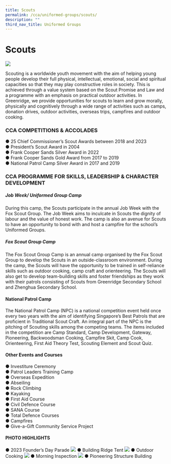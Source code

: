 ```yaml
---
title: Scouts
permalink: /cca/uniformed-groups/scouts/
description: ""
third_nav_title: Uniformed Groups
---
```

# **Scouts**

![](/images/SCOUTS2023/scouts-1.jpeg)

Scouting is a worldwide youth movement with the aim of helping young people develop their full physical, intellectual, emotional, social and spiritual capacities so that they may play constructive roles in society. This is achieved through a value system based on the Scout Promise and Law and a programme with an emphasis on practical outdoor activities. In Greenridge, we provide opportunities for scouts to learn and grow morally, physically and cognitively through a wide range of activities such as camps, donation drives, outdoor activities, overseas trips, campfires and outdoor cooking.

  
### **CCA COMPETITIONS &amp; ACCOLADES**
●	25 Chief Commissioner’s Scout Awards between 2018 and 2023<br>
●	President’s Scout Award in 2004<br>
●	Frank Cooper Sands Silver Award in 2022<br>
●	Frank Cooper Sands Gold Award from 2017 to 2019<br>
●	National Patrol Camp Silver Award in 2017 and 2019<br>



### **CCA PROGRAMME FOR SKILLS, LEADERSHIP &amp; CHARACTER DEVELOPMENT**

##### **Job Week/ Uniformed Group Camp**<br>
During this camp, the Scouts participate in the annual Job Week with the Fox Scout Group. The Job Week aims to inculcate in Scouts the dignity of labour and the value of honest work. The camp is also an avenue for Scouts to have an opportunity to bond with and host a campfire for the school’s Uniformed Groups.

##### **Fox Scout Group Camp**<br>
The Fox Scout Group Camp is an annual camp organised by the Fox Scout Group to develop the Scouts in an outside-classroom environment. During the camp, the Scouts will have the opportunity to be trained in self-reliance skills such as outdoor cooking, camp craft and orienteering. The Scouts will also get to develop team-building skills and foster friendships as they work with their patrols consisting of Scouts from Greenridge Secondary School and Zhenghua Secondary School​.

#### **National Patrol Camp**<br>
The National Patrol Camp (NPC) is a national competition event held once every two years with the aim of identifying Singapore’s Best Patrols that are proficient in Traditional Scout Craft. An integral part of the NPC is the pitching of Scouting skills among the competing teams. The items included in the competition are Camp Standard, Camp Development, Gateway, Pioneering, Backwoodsman Cooking, Campfire Skit, Camp Cook, Orienteering, First Aid Theory Test, Scouting Element and Scout Quiz.

#### **Other Events and Courses**<br>
●	Investiture Ceremony <br>
●	Patrol Leaders Training Camp <br>
●	Overseas Expedition <br>
●	Abseiling <br>
●	Rock Climbing <br>
●	Kayaking <br>
●	First Aid Course <br>
●	Civil Defence Course <br>
●	SANA Course <br>
●	Total Defence Courses <br>
●	Campfires <br>
●	Give-a-Gift Community Service Project<br>

#### **PHOTO HIGHLIGHTS**

●	2023 Founder’s Day Parade
![](/images/SCOUTS2023/scouts-2.jpeg)
●	Building Ridge Tent
![](/images/SCOUTS2023/scouts-3.jpeg)
●	Outdoor Cooking
![](/images/SCOUTS2023/scouts%204.jpeg)
●	Morning Inspection 
![](/images/SCOUTS2023/scouts-5.jpeg)
●	Pioneering Structure Building


